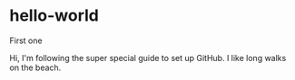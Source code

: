 # hello-world
First one

Hi, I'm following the super special guide to set up GitHub. I like long walks on the beach. 
